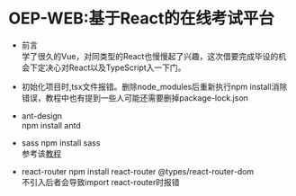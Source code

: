 # OEP-WEB:基于React的在线考试平台
* 前言   
学了很久的Vue，对同类型的React也慢慢起了兴趣，这次借要完成毕设的机会下定决心对React以及TypeScript入一下门。

* 初始化项目时,tsx文件报错。删除node_modules后重新执行npm install消除错误，教程中也有提到一些人可能还需要删掉package-lock.json
* ant-design   
npm install antd   
* sass
npm install sass    
参考该[教程](https://www.jianshu.com/p/d3fbd9774931)
* react-router
npm install react-router @types/react-router-dom   
不引入后者会导致import react-router时报错

